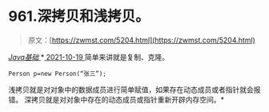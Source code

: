 <!--yml
category: 未分类
date: 0001-01-01 00:00:00
-->

# 961.深拷贝和浅拷贝。

> 原文：[https://zwmst.com/5204.html](https://zwmst.com/5204.html)

   [ *Java基础* ](https://zwmst.com/java%e5%9f%ba%e7%a1%80)*[ <time datetime="2021-10-20T01:35:38+08:00"> 2021-10-19 </time> ](https://zwmst.com/5204.html)  简单来讲就是复制、克隆。

```
Person p=new Person(“张三”);
```

浅拷贝就是对对象中的数据成员进行简单赋值，如果存在动态成员或者指针就会报错。
深拷贝就是对对象中存在的动态成员或指针重新开辟内存空间。*